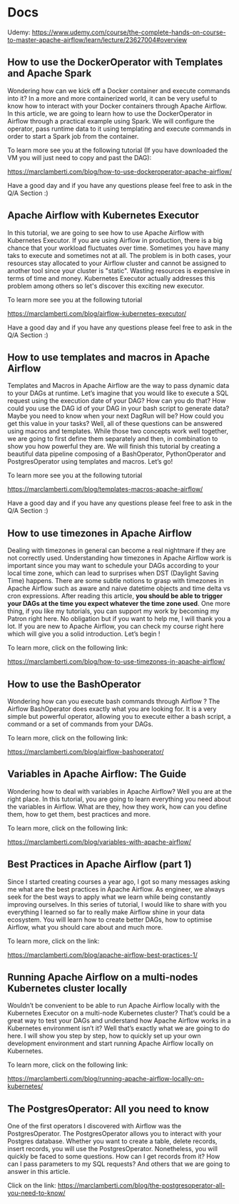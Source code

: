 # Docs

Udemy: <https://www.udemy.com/course/the-complete-hands-on-course-to-master-apache-airflow/learn/lecture/23627004#overview>

## How to use the DockerOperator with Templates and Apache Spark

Wondering how can we kick off a Docker container and execute commands into it? In a more and more containerized world, it can be very useful to know how to interact with your Docker containers through Apache Airflow. In this article, we are going to learn how to use the DockerOperator in Airflow through a practical example using Spark. We will configure the operator, pass runtime data to it using templating and execute commands in order to start a Spark job from the container.

To learn more see you at the following tutorial (If you have downloaded the VM you will just need to copy and past the DAG):

<https://marclamberti.com/blog/how-to-use-dockeroperator-apache-airflow/>

Have a good day and if you have any questions please feel free to ask in the Q/A Section :)

## Apache Airflow with Kubernetes Executor

In this tutorial, we are going to see how to use Apache Airflow with Kubernetes Executor. If you are using Airflow in production, there is a big chance that your workload fluctuates over time. Sometimes you have many taks to execute and sometimes not at all. The problem is in both cases, your resources stay allocated to your Airflow cluster and cannot be assigned to another tool since your cluster is "static". Wasting resources is expensive in terms of time and money. Kubernetes Executor actually addresses this problem among others so let's discover this exciting new executor.

To learn more see you at the following tutorial

<https://marclamberti.com/blog/airflow-kubernetes-executor/>

Have a good day and if you have any questions please feel free to ask in the Q/A Section :)

## How to use templates and macros in Apache Airflow

Templates and Macros in Apache Airflow are the way to pass dynamic data to your DAGs at runtime. Let’s imagine that you would like to execute a SQL request using the execution date of your DAG? How can you do that? How could you use the DAG id of your DAG in your bash script to generate data? Maybe you need to know when your next DagRun will be? How could you get this value in your tasks? Well, all of these questions can be answered using macros and templates. While those two concepts work well together, we are going to first define them separately and then, in combination to show you how powerful they are. We will finish this tutorial by creating a beautiful data pipeline composing of a BashOperator, PythonOperator and PostgresOperator using templates and macros. Let’s go!

To learn more see you at the following tutorial

<https://marclamberti.com/blog/templates-macros-apache-airflow/>

Have a good day and if you have any questions please feel free to ask in the Q/A Section :)

## How to use timezones in Apache Airflow

Dealing with timezones in general can become a real nightmare if they are not correctly used. Understanding how timezones in Apache Airflow work is important since you may want to schedule your DAGs according to your local time zone, which can lead to surprises when DST (Daylight Saving Time) happens. There are some subtle notions to grasp with timezones in Apache Airflow such as aware and naive datetime objects and time delta vs cron expressions. After reading this article, **you should be able to trigger your DAGs at the time you expect whatever the time zone used**. One more thing, if you like my tutorials, you can support my work by becoming my Patron right here. No obligation but if you want to help me, I will thank you a lot. If you are new to Apache Airflow, you can check my course right here which will give you a solid introduction. Let’s begin !

To learn more, click on the following link:

<https://marclamberti.com/blog/how-to-use-timezones-in-apache-airflow/>

## How to use the BashOperator

Wondering how can you execute bash commands through Airflow ? The Airflow BashOperator does exactly what you are looking for. It is a very simple but powerful operator, allowing you to execute either a bash script, a command or a set of commands from your DAGs.

To learn more, click on the following link:

<https://marclamberti.com/blog/airflow-bashoperator/>

## Variables in Apache Airflow: The Guide

Wondering how to deal with variables in Apache Airflow? Well you are at the right place. In this tutorial, you are going to learn everything you need about the variables in Airflow. What are they, how they work, how can you define them, how to get them, best practices and more.

To learn more, click on the following link:

<https://marclamberti.com/blog/variables-with-apache-airflow/>

## Best Practices in Apache Airflow (part 1)

Since I started creating courses a year ago, I got so many messages asking me what are the best practices in Apache Airflow. As engineer, we always seek for the best ways to apply what we learn while being constantly improving ourselves. In this series of tutorial, I would like to share with you everything I learned so far to really make Airflow shine in your data ecosystem. You will learn how to create better DAGs, how to optimise Airflow, what you should care about and much more.

To learn more, click on the link:

<https://marclamberti.com/blog/apache-airflow-best-practices-1/>

## Running Apache Airflow on a multi-nodes Kubernetes cluster locally

Wouldn’t be convenient to be able to run Apache Airflow locally with the Kubernetes Executor on a multi-node Kubernetes cluster? That’s could be a great way to test your DAGs and understand how Apache Airflow works in a Kubernetes environment isn’t it? Well that’s exactly what we are going to do here. I will show you step by step, how to quickly set up your own development environment and start running Apache Airflow locally on Kubernetes.

To learn more, click on the following link:

<https://marclamberti.com/blog/running-apache-airflow-locally-on-kubernetes/>

## The PostgresOperator: All you need to know

One of the first operators I discovered with Airflow was the PostgresOperator. The PostgresOperator allows you to interact with your Postgres database. Whether you want to create a table, delete records, insert records, you will use the PostgresOperator. Nonetheless, you will quickly be faced to some questions. How can I get records from it? How can I pass parameters to my SQL requests? And others that we are going to answer in this article.

Click on the link: <https://marclamberti.com/blog/the-postgresoperator-all-you-need-to-know/>
